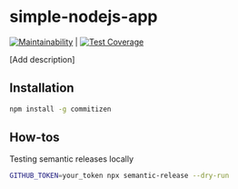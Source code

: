 # simple-nodejs-app

[![Maintainability](https://api.codeclimate.com/v1/badges/07d11a0ea4e36c1eb61e/maintainability)](https://codeclimate.com/github/elfrank/simple-nodejs-app/maintainability) | [![Test Coverage](https://api.codeclimate.com/v1/badges/07d11a0ea4e36c1eb61e/test_coverage)](https://codeclimate.com/github/elfrank/simple-nodejs-app/test_coverage)

[Add description]

## Installation
```bash
npm install -g commitizen
```

## How-tos

Testing semantic releases locally
```bash
GITHUB_TOKEN=your_token npx semantic-release --dry-run
```